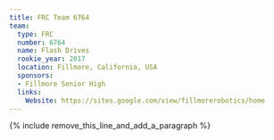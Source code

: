 ```yaml
---
title: FRC Team 6764
team:
  type: FRC
  number: 6764
  name: Flash Drives
  rookie_year: 2017
  location: Fillmore, California, USA
  sponsors:
  - Fillmore Senior High
  links:
    Website: https://sites.google.com/view/fillmorerobotics/home
---
```


{% include remove_this_line_and_add_a_paragraph %}